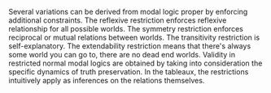 Several variations can be derived from modal logic proper by enforcing additional constraints. The reflexive restriction enforces reflexive relationship for all possible worlds. The symmetry restriction enforces reciprocal or mutual relations between worlds. The transitivity restriction is self-explanatory. The extendability restriction means that there's always some world you can go to, there are no dead end worlds. Validity in restricted normal modal logics are obtained by taking into consideration the specific dynamics of truth preservation. In the tableaux, the restrictions intuitively apply as inferences on the relations themselves.